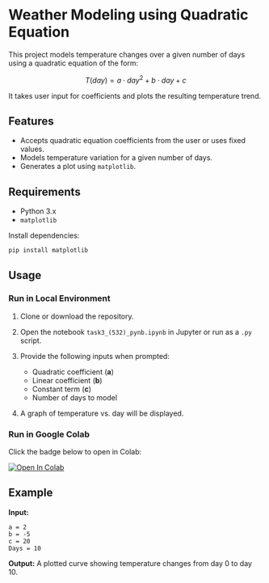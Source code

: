 
# Weather Modeling using Quadratic Equation

This project models temperature changes over a given number of days using a quadratic equation of the form:

$$
T(day) = a \cdot day^2 + b \cdot day + c
$$

It takes user input for coefficients and plots the resulting temperature trend.

## Features

* Accepts quadratic equation coefficients from the user or uses fixed values.
* Models temperature variation for a given number of days.
* Generates a plot using `matplotlib`.

## Requirements

* Python 3.x
* `matplotlib`

Install dependencies:

```bash
pip install matplotlib
```

## Usage

### Run in Local Environment

1. Clone or download the repository.
2. Open the notebook `task3_(532)_pynb.ipynb` in Jupyter or run as a `.py` script.
3. Provide the following inputs when prompted:

   * Quadratic coefficient (**a**)
   * Linear coefficient (**b**)
   * Constant term (**c**)
   * Number of days to model
4. A graph of temperature vs. day will be displayed.

### Run in Google Colab

Click the badge below to open in Colab:

[![Open In Colab](https://colab.research.google.com/assets/colab-badge.svg)](https://colab.research.google.com/github/Karthik2006-bot/se532/blob/main/task3_%28532%29_pynb.ipynb)

## Example

**Input:**

```
a = 2
b = -5
c = 20
Days = 10
```

**Output:**
A plotted curve showing temperature changes from day 0 to day 10.
